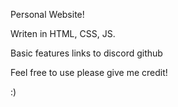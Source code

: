 Personal Website!

Writen in HTML, CSS, JS.

Basic features links to discord github 

Feel free to use please give me credit!


:)
